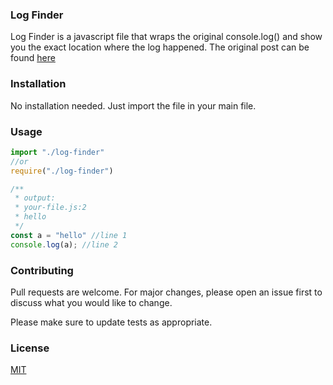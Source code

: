 ### Log Finder

Log Finder is a javascript file that wraps the original console.log() and show you the exact location where the log happened.
The original post can be found [here](https://twitter.com/wesbos/status/1744386443345088658?t=3JouSib9sh5ZR7Vx8Z7tDQ&s=19)

### Installation

No installation needed. Just import the file in your main file.

### Usage

```javascript
import "./log-finder"
//or
require("./log-finder")

/**
 * output: 
 * your-file.js:2 
 * hello
 */
const a = "hello" //line 1
console.log(a); //line 2
```

### Contributing

Pull requests are welcome. For major changes, please open an issue first
to discuss what you would like to change.

Please make sure to update tests as appropriate.

### License

[MIT](https://choosealicense.com/licenses/mit/)
